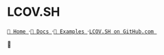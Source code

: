 # LCOV.SH

[`🔮 Home `](https://lcov.sh)·[`📖 Docs `](https://lcov.sh/docs)·[`🍕 Examples `](https://lcov.sh/examples/)·[`LCOV.SH on GitHub.com `](https://github.com/javanile/lcov.sh)

🔮 
